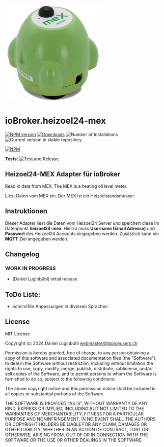 ![Logo](admin/heizoel24-mex.png)
# ioBroker.heizoel24-mex

[![NPM version](https://img.shields.io/npm/v/iobroker.heizoel24-mex.svg)](https://www.npmjs.com/package/iobroker.heizoel24-mex)
[![Downloads](https://img.shields.io/npm/dm/iobroker.heizoel24-mex.svg)](https://www.npmjs.com/package/iobroker.heizoel24-mex)
![Number of Installations](https://iobroker.live/badges/heizoel24-mex-installed.svg)
![Current version in stable repository](https://iobroker.live/badges/heizoel24-mex-stable.svg)

[![NPM](https://nodei.co/npm/iobroker.heizoel24-mex.png?downloads=true)](https://nodei.co/npm/iobroker.heizoel24-mex/)

**Tests:** ![Test and Release](https://github.com/ltspicer/ioBroker.heizoel24-mex/workflows/Test%20and%20Release/badge.svg)

## Heizoel24-MEX Adapter für ioBroker

Read in data from MEX.
The MEX is a heating oil level meter.

Liest Daten vom MEX ein.
Der MEX ist ein Heizoelstandsmesser.

## Instruktionen

Dieser Adapter liest die Daten vom Heizoel24 Server und speichert diese im Datenpunkt **heizoel24-mex**.
Hierzu muss **Username (Email Adresse)** und **Passwort** des Heizoel24 Accounts eingegeben werden.
Zusätzlich kann ein **MQTT** Ziel angegeben werden.

## Changelog
<!--
    Placeholder for the next version (at the beginning of the line):
    ### **WORK IN PROGRESS**
-->

### **WORK IN PROGRESS**
* (Daniel Luginbühl) initial release

## ToDo Liste:
- admin/i18n Anpassungen in diversen Sprachen

## License
MIT License

Copyright (c) 2024 Daniel Luginbühl <webmaster@ltspiceusers.ch>

Permission is hereby granted, free of charge, to any person obtaining a copy
of this software and associated documentation files (the "Software"), to deal
in the Software without restriction, including without limitation the rights
to use, copy, modify, merge, publish, distribute, sublicense, and/or sell
copies of the Software, and to permit persons to whom the Software is
furnished to do so, subject to the following conditions:

The above copyright notice and this permission notice shall be included in all
copies or substantial portions of the Software.

THE SOFTWARE IS PROVIDED "AS IS", WITHOUT WARRANTY OF ANY KIND, EXPRESS OR
IMPLIED, INCLUDING BUT NOT LIMITED TO THE WARRANTIES OF MERCHANTABILITY,
FITNESS FOR A PARTICULAR PURPOSE AND NONINFRINGEMENT. IN NO EVENT SHALL THE
AUTHORS OR COPYRIGHT HOLDERS BE LIABLE FOR ANY CLAIM, DAMAGES OR OTHER
LIABILITY, WHETHER IN AN ACTION OF CONTRACT, TORT OR OTHERWISE, ARISING FROM,
OUT OF OR IN CONNECTION WITH THE SOFTWARE OR THE USE OR OTHER DEALINGS IN THE
SOFTWARE.
